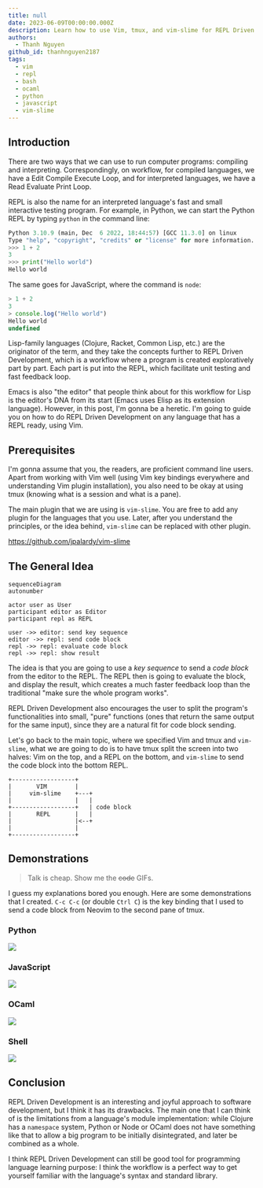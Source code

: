 ```yaml
---
title: null
date: 2023-06-09T00:00:00.000Z
description: Learn how to use Vim, tmux, and vim-slime for REPL Driven Development to run and test code interactively in languages like Python, JavaScript, and OCaml with fast feedback loops.
authors:
  - Thanh Nguyen
github_id: thanhnguyen2187
tags:
  - vim
  - repl
  - bash
  - ocaml
  - python
  - javascript
  - vim-slime
---
```


## Introduction
There are two ways that we can use to run computer programs: compiling and
interpreting. Correspondingly, on workflow, for compiled languages, we have a
Edit Compile Execute Loop, and for interpreted languages, we have a Read
Evaluate Print Loop.

REPL is also the name for an interpreted language's fast and small interactive
testing program. For example, in Python, we can start the Python REPL by typing
`python` in the command line:

```python
Python 3.10.9 (main, Dec  6 2022, 18:44:57) [GCC 11.3.0] on linux
Type "help", "copyright", "credits" or "license" for more information.
>>> 1 + 2
3
>>> print("Hello world")
Hello world
```

The same goes for JavaScript, where the command is `node`:

```js
> 1 + 2
3
> console.log("Hello world")
Hello world
undefined
```

Lisp-family languages (Clojure, Racket, Common Lisp, etc.) are the originator of
the term, and they take the concepts further to REPL Driven Development, which
is a workflow where a program is created exploratively part by part. Each part
is put into the REPL, which facilitate unit testing and fast feedback loop.

Emacs is also "the editor" that people think about for this workflow for Lisp is
the editor's DNA from its start (Emacs uses Elisp as its extension language).
However, in this post, I'm gonna be a heretic. I'm going to guide you on how to
do REPL Driven Development on any language that has a REPL ready, using Vim.

## Prerequisites
I'm gonna assume that you, the readers, are proficient command line users. Apart
from working with Vim well (using Vim key bindings everywhere and understanding
Vim plugin installation), you also need to be okay at using tmux (knowing what
is a session and what is a pane).

The main plugin that we are using is `vim-slime`. You are free to add any plugin
for the languages that you use. Later, after you understand the principles, or
the idea behind, `vim-slime` can be replaced with other plugin.

https://github.com/jpalardy/vim-slime

## The General Idea
```mermaid
sequenceDiagram
autonumber

actor user as User
participant editor as Editor
participant repl as REPL

user ->> editor: send key sequence
editor ->> repl: send code block
repl ->> repl: evaluate code block
repl ->> repl: show result
```

The idea is that you are going to use a *key sequence* to send a *code block*
from the editor to the REPL. The REPL then is going to evaluate the block, and
display the result, which creates a much faster feedback loop than the
traditional "make sure the whole program works".

REPL Driven Development also encourages the user to split the program's
functionalities into small, "pure" functions (ones that return the same output
for the same input), since they are a natural fit for code block sending.

Let's go back to the main topic, where we specified Vim and tmux and
`vim-slime`, what we are going to do is to have tmux split the screen into two
halves: Vim on the top, and a REPL on the bottom, and `vim-slime` to send the
code block into the bottom REPL.

```goat
+------------------+                                                            
|       VIM        |
|     vim-slime    +---+
|                  |   |
+------------------+   | code block
|       REPL       |   |
|                  |<--+
|                  |
+------------------+
```

## Demonstrations
> Talk is cheap. Show me the ~~code~~ GIFs.

I guess my explanations bored you enough. Here are some demonstrations that I
created. `C-c C-c` (or double `Ctrl C`) is the key binding that I used to send
a code block from Neovim to the second pane of tmux.

### Python
![](assets/vim-repl-driven-development_repl-driven-development-python.gif)

### JavaScript
![](assets/vim-repl-driven-development_repl-driven-development-javascript.gif)

### OCaml
![](assets/vim-repl-driven-development_repl-driven-development-ocaml.gif)

### Shell
![](assets/vim-repl-driven-development_repl-driven-development-shell.gif)

## Conclusion
REPL Driven Development is an interesting and joyful approach to software
development, but I think it has its drawbacks. The main one that I can think of
is the limitations from a language's module implementation: while Clojure has a
`namespace` system, Python or Node or OCaml does not have something like that to
allow a big program to be initially disintegrated, and later be combined as a
whole.

I think REPL Driven Development can still be good tool for programming language
learning purpose: I think the workflow is a perfect way to get yourself familiar
with the language's syntax and standard library.

